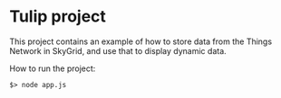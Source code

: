 # Tulip project

This project contains an example of how to store data from the Things Network in SkyGrid, and use that to
display dynamic data.

How to run the project:

    $> node app.js